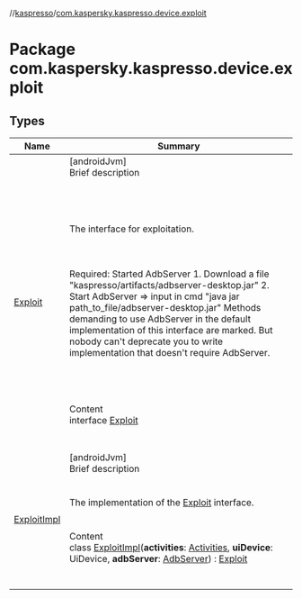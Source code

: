 //[kaspresso](../index.md)/[com.kaspersky.kaspresso.device.exploit](index.md)



# Package com.kaspersky.kaspresso.device.exploit  


## Types  
  
|  Name|  Summary| 
|---|---|
| [Exploit](-exploit/index.md)| [androidJvm]  <br>Brief description  <br><br><br><br><br>The interface for exploitation.<br><br><br><br>Required: Started AdbServer     1. Download a file "kaspresso/artifacts/adbserver-desktop.jar"     2. Start AdbServer => input in cmd "java jar path_to_file/adbserver-desktop.jar" Methods demanding to use AdbServer in the default implementation of this interface are marked.     But nobody can't deprecate you to write implementation that doesn't require AdbServer.<br><br><br><br>  <br>Content  <br>interface [Exploit](-exploit/index.md)  <br><br><br>
| [ExploitImpl](-exploit-impl/index.md)| [androidJvm]  <br>Brief description  <br><br><br>The implementation of the [Exploit](-exploit/index.md) interface.<br><br>  <br>Content  <br>class [ExploitImpl](-exploit-impl/index.md)(**activities**: [Activities](../com.kaspersky.kaspresso.device.activities/-activities/index.md), **uiDevice**: UiDevice, **adbServer**: [AdbServer](../com.kaspersky.kaspresso.device.server/-adb-server/index.md)) : [Exploit](-exploit/index.md)  <br><br><br>

